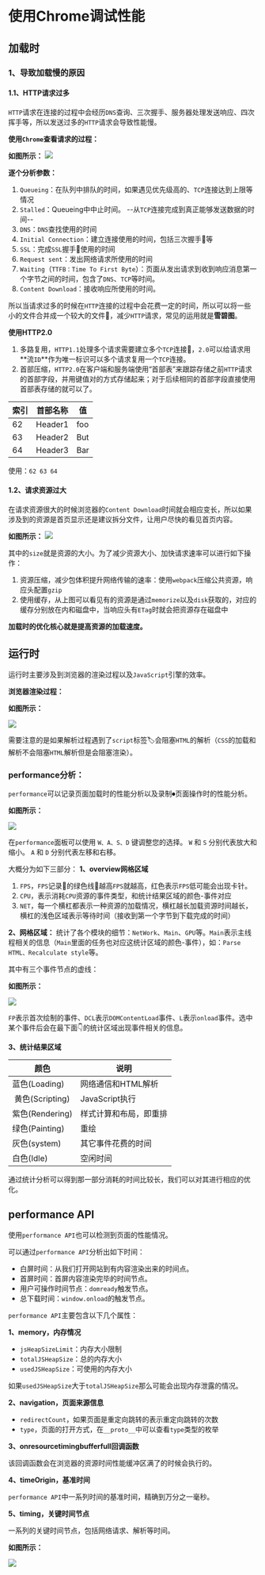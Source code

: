 # 使用Chrome调试性能

## 加载时

### 1、导致加载慢的原因
#### 1.1、HTTP请求过多
`HTTP`请求在连接的过程中会经历`DNS`查询、三次握手、服务器处理发送响应、四次挥手等，所以发送过多的`HTTP`请求会导致性能慢。

**使用`Chrome`查看请求的过程：**

**如图所示：**
![](./static/HTTP请求过程.png)

**逐个分析参数：**

1. `Queueing`：在队列中排队的时间，如果遇见优先级高的、`TCP`连接达到上限等情况
2. `Stalled`：Queueing中中止时间。 --从`TCP`连接完成到真正能够发送数据的时间--
3. `DNS`：`DNS`查找使用的时间
4. `Initial Connection`：建立连接使用的时间，包括三次握手🤝等
5. `SSL`：完成`SSL`握手🤝使用的时间
6. `Request sent`：发出网络请求所使用的时间
7. `Waiting`（`TTFB：Time To First Byte`）：页面从发出请求到收到响应消息第一个字节之间的时间，包含了`DNS`、`TCP`等时间。
8. `Content Download`：接收响应所使用的时间。

所以当请求过多的时候在`HTTP`连接的过程中会花费一定的时间，所以可以将一些小的文件合并成一个较大的文件📃，减少`HTTP`请求，常见的运用就是**雪碧图**。

**使用HTTP2.0**

1. 多路复用，`HTTP1.1`处理多个请求需要建立多个`TCP`连接🔗，`2.0`可以给请求用**流`ID`**作为唯一标识可以多个请求复用一个`TCP`连接。
2. 首部压缩，`HTTP2.0`在客户端和服务端使用“首部表”来跟踪存储之前`HTTP`请求的首部字段，并用键值对的方式存储起来；对于后续相同的首部字段直接使用首部表存储的就可以了。

| 索引 | 首部名称 | 值   |
| ---- | -------- | ---- |
| 62   | Header1  | foo  |
| 63   | Header2  | But  |
| 64   | Header3  | Bar  |

使用：`62 63 64`

#### 1.2、请求资源过大

在请求资源很大的时候浏览器的`Content Download`时间就会相应变长，所以如果涉及到的资源是首页显示还是建议拆分文件，让用户尽快的看见首页内容。

**如图所示：**
![](./static/network.png)

其中的`size`就是资源的大小。为了减少资源大小、加快请求速率可以进行如下操作：

1. 资源压缩，减少包体积提升网络传输的速率：使用`webpack`压缩公共资源，响应头配置`gzip`
2. 使用缓存，从上图可以看见有的资源是通过`memorize`以及`disk`获取的，对应的缓存分别放在内和磁盘中，当响应头有`ETag`时就会把资源存在磁盘中

**加载时的优化核心就是提高资源的加载速度。**


## 运行时

运行时主要涉及到浏览器的渲染过程以及`JavaScript`引擎的效率。

**浏览器渲染过程：**

**如图所示：**

![](./static/render.png)

需要注意的是如果解析过程遇到了`script`标签🏷会阻塞`HTML`的解析（`CSS`的加载和解析不会阻塞`HTML`解析但是会阻塞渲染）。

### performance分析：

`performance`可以记录页面加载时的性能分析以及录制⏺页面操作时的性能分析。

**如图所示：**

![](./static/performance.png)

在`performance`面板可以使用 `W、A、S、D` 键调整您的选择。 `W` 和 `S` 分别代表放大和缩小。 `A` 和 `D` 分别代表左移和右移。

大概分为如下三部分：
**1、overview网格区域**
1. `FPS`，`FPS`记录📝的绿色线🧵越高`FPS`就越高，红色表示`FPS`低可能会出现卡针。
2. `CPU`，表示消耗`CPU`资源的事件类型，和统计结果区域的颜色-事件对应
3. `NET`，每一个横杠都表示一种资源的加载情况，横杠越长加载资源时间越长，横杠的浅色区域表示等待时间（接收到第一个字节到下载完成的时间）

**2、网格区域：**
统计了各个模块的细节：`NetWork`、`Main`、`GPU`等。`Main`表示主线程相关的信息（`Main`里面的任务也对应这统计区域的颜色-事件），如：`Parse HTML、Recalculate style`等。

其中有三个事件节点的虚线：

**如图所示：**

![](./static/eventline.jpg)

`FP`表示首次绘制的事件、`DCL`表示`DOMContentLoad`事件、`L`表示`onload`事件。选中某个事件后会在最下面👇的统计区域出现事件相关的信息。

**3、统计结果区域**

|颜色|说明|
| -- | -- |
|蓝色(Loading)|网络通信和HTML解析|
| 黄色(Scripting)|JavaScript执行|
|紫色(Rendering)|样式计算和布局，即重排|
|绿色(Painting)|重绘|
|灰色(system)|其它事件花费的时间|
|白色(Idle)|空闲时间|

通过统计分析可以得到那一部分消耗的时间比较长，我们可以对其进行相应的优化。


## performance API

使用`performance API`也可以检测到页面的性能情况。

可以通过`performance API`分析出如下时间：
- 白屏时间：从我们打开网站到有内容渲染出来的时间点。
- 首屏时间：首屏内容渲染完毕的时间节点。
- 用户可操作时间节点：`domready`触发节点。
- 总下载时间：`window.onload`的触发节点。

`performance API`主要包含以下几个属性：

**1、memory，内存情况**

- `jsHeapSizeLimit`：内存大小限制
- `totalJSHeapSize`：总的内存大小
- `usedJSHeapSize`：可使用的内存大小

如果`usedJSHeapSize`大于`totalJSHeapSize`那么可能会出现内存泄露的情况。

**2、navigation，页面来源信息**

- `redirectCount`，如果页面是重定向跳转的表示重定向跳转的次数
- `type`，页面的打开方式，在`__proto__`中可以查看`type`类型的枚举

**3、onresourcetimingbufferfull回调函数**

该回调函数会在浏览器的资源时间性能缓冲区满了的时候会执行的。

**4、timeOrigin，基准时间**

`performance API`中一系列时间的基准时间，精确到万分之一毫秒。

**5、timing，关键时间节点**

一系列的关键时间节点，包括网络请求、解析等时间。

**如图所示：**

![](./static/timing.png)


